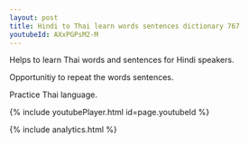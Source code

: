 ```yaml
---
layout: post
title: Hindi to Thai learn words sentences dictionary 767 
youtubeId: AXxPGPsM2-M
---
```

 
 
Helps to learn Thai words and sentences for Hindi speakers.

Opportunitiy to repeat the words sentences. 

Practice Thai language. 
 
{% include youtubePlayer.html id=page.youtubeId %}
 
 
{% include analytics.html %}